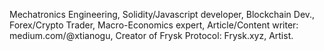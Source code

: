 Mechatronics Engineering,
Solidity/Javascript developer,
Blockchain Dev.,
Forex/Crypto Trader,
Macro-Economics expert,
Article/Content writer: medium.com/@xtianogu,
Creator of Frysk Protocol: Frysk.xyz,
Artist.
